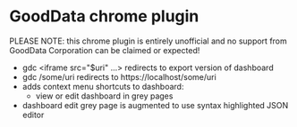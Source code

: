 # GoodData chrome plugin

PLEASE NOTE: this chrome plugin is entirely unofficial and no support from GoodData
Corporation can be claimed or expected!

* gdc <iframe src="$uri" ...> redirects to export version of dashboard
* gdc /some/uri redirects to https://localhost/some/uri
* adds context menu shortcuts to dashboard:
	* view or edit dashboard in grey pages
* dashboard edit grey page is augmented to use syntax highlighted JSON editor
